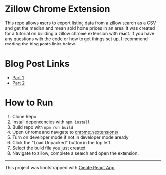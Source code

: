 # Zillow Chrome Extension

This repo allows users to export listing data from a zillow search as a CSV and get the median and mean sold home prices in an area. It was created for a tutorial on building a zillow chrome extension with react. If you have any questions with the code or how to get things set up, I recommend reading the blog posts links below. 

# Blog Post Links
- [Part 1](https://medium.com/@michaelbranconier/creating-a-zillow-chrome-extension-with-react-part-1-76f75bcada3e)
- [Part 2](https://medium.com/@michaelbranconier/creating-a-zillow-chrome-extension-with-react-part-2-94c2937b2a3d)

# How to Run
1. Clone Repo
2. Install dependencies with `npm install`
3. Build repo with `npm run build`
4. Open Chrome and navigate to [chrome://extensions/](chrome://extensions/)
5. Turn on developer mode if not in developer mode aready
6. Click the "Load Unpacked" button in the top left
7. Select the build file you just created
8. Navigate to zillow, complete a search and open the extension. 

<hr />

This project was bootstrapped with [Create React App](https://github.com/facebook/create-react-app).
